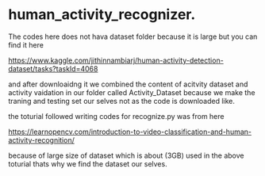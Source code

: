 # human_activity_recognizer.

The codes here does not hava dataset folder because it is large but you can find it here

https://www.kaggle.com/jithinnambiarj/human-activity-detection-dataset/tasks?taskId=4068

and after downloaidng it we combined the content of acitvity dataset and activity vaidation
in our folder called Activity_Dataset because we make the traning and testing set our selves not as
the code is downloaded like.

the toturial followed writing codes for recognize.py was from here

https://learnopencv.com/introduction-to-video-classification-and-human-activity-recognition/

because of large size of dataset which is about (3GB) used in the above toturial thats why we
find the dataset our selves.
